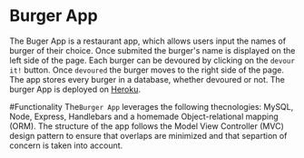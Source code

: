 # Burger App

The Buger App is a restaurant app, which allows users input the names of burger of their choice. Once submited the burger's name is displayed on the left side of the page. Each burger can be devoured by clicking on the `devour it!` button. Once `devoured` the burger moves to the right side of the page. The app stores every burger in a database, whether devoured or not.  The burger App is deployed on [Heroku](https://radiant-ocean-85125.herokuapp.com).


#Functionality
The`Burger App` leverages the following thecnologies: MySQL, Node, Express, Handlebars and a homemade Object-relational mapping (ORM). The structure of the app follows the Model View Controller (MVC) design pattern to ensure that overlaps are minimized and that separtion of concern is taken into account.

